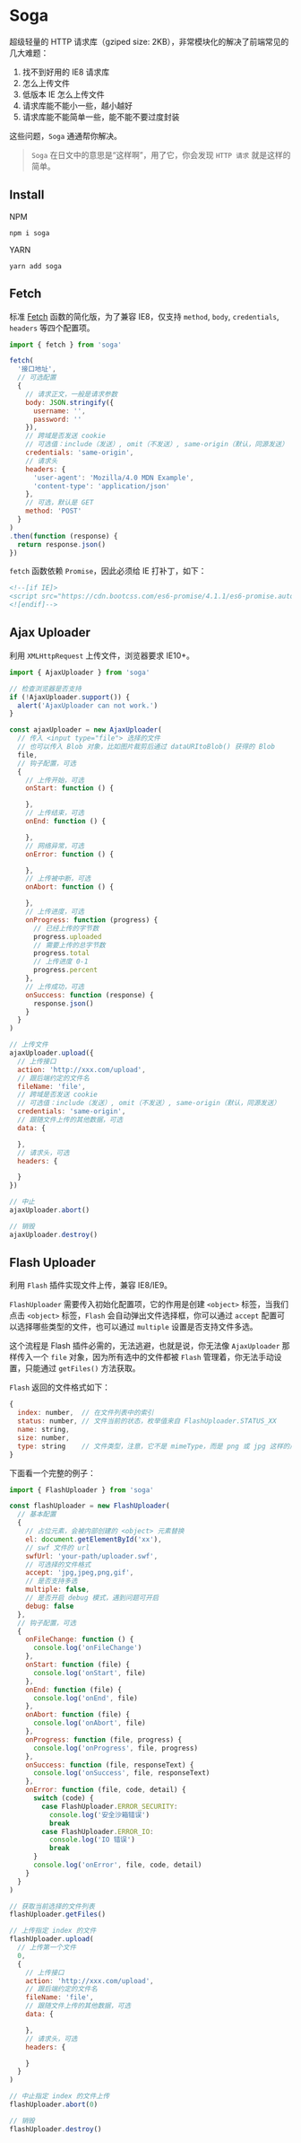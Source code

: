 # Soga

超级轻量的 HTTP 请求库（gziped size: 2KB），非常模块化的解决了前端常见的几大难题：

1. 找不到好用的 IE8 请求库
2. 怎么上传文件
3. 低版本 IE 怎么上传文件
4. 请求库能不能小一些，越小越好
5. 请求库能不能简单一些，能不能不要过度封装

这些问题，`Soga` 通通帮你解决。

> `Soga` 在日文中的意思是“这样啊”，用了它，你会发现 `HTTP 请求` 就是这样的简单。

## Install

NPM

```
npm i soga
```

YARN

```
yarn add soga
```

## Fetch

标准 [Fetch](https://developer.mozilla.org/zh-CN/docs/Web/API/Fetch_API/Using_Fetch) 函数的简化版，为了兼容 IE8，仅支持 `method`, `body`, `credentials`, `headers` 等四个配置项。


```js
import { fetch } from 'soga'

fetch(
  '接口地址',
  // 可选配置
  {
    // 请求正文，一般是请求参数
    body: JSON.stringify({
      username: '',
      password: ''
    }),
    // 跨域是否发送 cookie
    // 可选值：include（发送）, omit（不发送）, same-origin（默认，同源发送）
    credentials: 'same-origin',
    // 请求头
    headers: {
      'user-agent': 'Mozilla/4.0 MDN Example',
      'content-type': 'application/json'
    },
    // 可选，默认是 GET
    method: 'POST'
  }
)
.then(function (response) {
  return response.json()
})
```

`fetch` 函数依赖 `Promise`，因此必须给 IE 打补丁，如下：

```html
<!--[if IE]>
<script src="https://cdn.bootcss.com/es6-promise/4.1.1/es6-promise.auto.min.js"></script>
<![endif]-->
```

## Ajax Uploader

利用 `XMLHttpRequest` 上传文件，浏览器要求 IE10+。

```js
import { AjaxUploader } from 'soga'

// 检查浏览器是否支持
if (!AjaxUploader.support()) {
  alert('AjaxUploader can not work.')
}

const ajaxUploader = new AjaxUploader(
  // 传入 <input type="file"> 选择的文件
  // 也可以传入 Blob 对象，比如图片裁剪后通过 dataURItoBlob() 获得的 Blob
  file,
  // 钩子配置，可选
  {
    // 上传开始，可选
    onStart: function () {

    },
    // 上传结束，可选
    onEnd: function () {

    },
    // 网络异常，可选
    onError: function () {

    },
    // 上传被中断，可选
    onAbort: function () {

    },
    // 上传进度，可选
    onProgress: function (progress) {
      // 已经上传的字节数
      progress.uploaded
      // 需要上传的总字节数
      progress.total
      // 上传进度 0-1
      progress.percent
    },
    // 上传成功，可选
    onSuccess: function (response) {
      response.json()
    }
  }
)

// 上传文件
ajaxUploader.upload({
  // 上传接口
  action: 'http://xxx.com/upload',
  // 跟后端约定的文件名
  fileName: 'file',
  // 跨域是否发送 cookie
  // 可选值：include（发送）, omit（不发送）, same-origin（默认，同源发送）
  credentials: 'same-origin',
  // 跟随文件上传的其他数据，可选
  data: {

  },
  // 请求头，可选
  headers: {

  }
})

// 中止
ajaxUploader.abort()

// 销毁
ajaxUploader.destroy()
```

## Flash Uploader

利用 `Flash` 插件实现文件上传，兼容 IE8/IE9。

`FlashUploader` 需要传入初始化配置项，它的作用是创建 `<object>` 标签，当我们点击 `<object>` 标签，`Flash` 会自动弹出文件选择框，你可以通过 `accept` 配置可以选择哪些类型的文件，也可以通过 `multiple` 设置是否支持文件多选。

这个流程是 Flash 插件必需的，无法逃避，也就是说，你无法像 `AjaxUploader` 那样传入一个 `file` 对象，因为所有选中的文件都被 `Flash` 管理着，你无法手动设置，只能通过 `getFiles()` 方法获取。

`Flash` 返回的文件格式如下：

```js
{
  index: number,  // 在文件列表中的索引
  status: number, // 文件当前的状态，枚举值来自 FlashUploader.STATUS_XX
  name: string,
  size: number,
  type: string    // 文件类型，注意，它不是 mimeType，而是 png 或 jpg 这样的后缀名
}
```

下面看一个完整的例子：

```js
import { FlashUploader } from 'soga'

const flashUploader = new FlashUploader(
  // 基本配置
  {
    // 占位元素，会被内部创建的 <object> 元素替换
    el: document.getElementById('xx'),
    // swf 文件的 url
    swfUrl: 'your-path/uploader.swf',
    // 可选择的文件格式
    accept: 'jpg,jpeg,png,gif',
    // 是否支持多选
    multiple: false,
    // 是否开启 debug 模式，遇到问题可开启
    debug: false
  },
  // 钩子配置，可选
  {
    onFileChange: function () {
      console.log('onFileChange')
    },
    onStart: function (file) {
      console.log('onStart', file)
    },
    onEnd: function (file) {
      console.log('onEnd', file)
    },
    onAbort: function (file) {
      console.log('onAbort', file)
    },
    onProgress: function (file, progress) {
      console.log('onProgress', file, progress)
    },
    onSuccess: function (file, responseText) {
      console.log('onSuccess', file, responseText)
    },
    onError: function (file, code, detail) {
      switch (code) {
        case FlashUploader.ERROR_SECURITY:
          console.log('安全沙箱错误')
          break
        case FlashUploader.ERROR_IO:
          console.log('IO 错误')
          break
      }
      console.log('onError', file, code, detail)
    }
  }
)

// 获取当前选择的文件列表
flashUploader.getFiles()

// 上传指定 index 的文件
flashUploader.upload(
  // 上传第一个文件
  0,
  {
    // 上传接口
    action: 'http://xxx.com/upload',
    // 跟后端约定的文件名
    fileName: 'file',
    // 跟随文件上传的其他数据，可选
    data: {

    },
    // 请求头，可选
    headers: {

    }
  }
)

// 中止指定 index 的文件上传
flashUploader.abort(0)

// 销毁
flashUploader.destroy()
```
